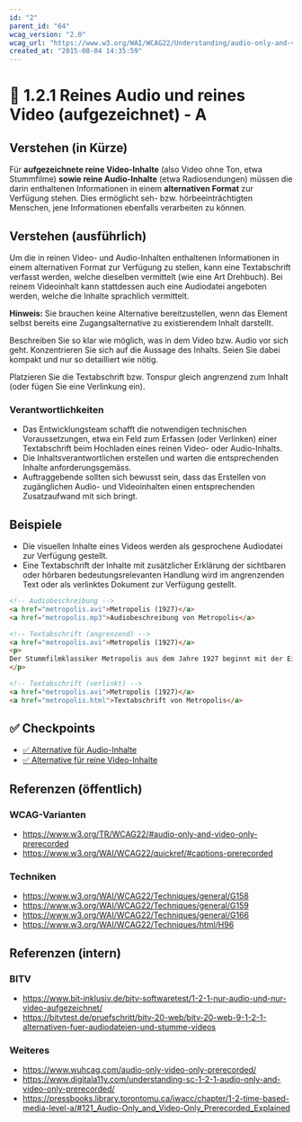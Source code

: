 ```yaml
---
id: "2"
parent_id: "64"
wcag_version: "2.0"
wcag_url: "https://www.w3.org/WAI/WCAG22/Understanding/audio-only-and-video-only-prerecorded.html"
created_at: "2015-08-04 14:35:59"
---
```


# 📜 1.2.1 Reines Audio und reines Video (aufgezeichnet) - A

## Verstehen (in Kürze)

Für **aufgezeichnete reine Video-Inhalte** (also Video ohne Ton, etwa Stummfilme) **sowie reine Audio-Inhalte** (etwa Radiosendungen) müssen die darin enthaltenen Informationen in einem **alternativen Format** zur Verfügung stehen. Dies ermöglicht seh- bzw. hörbeeinträchtigten Menschen, jene Informationen ebenfalls verarbeiten zu können.

## Verstehen (ausführlich)

Um die in reinen Video- und Audio-Inhalten enthaltenen Informationen in einem alternativen Format zur Verfügung zu stellen, kann eine Textabschrift verfasst werden, welche dieselben vermittelt (wie eine Art Drehbuch). Bei reinem Videoinhalt kann stattdessen auch eine Audiodatei angeboten werden, welche die Inhalte sprachlich vermittelt.

**Hinweis:** Sie brauchen keine Alternative bereitzustellen, wenn das Element selbst bereits eine Zugangsalternative zu existierendem Inhalt darstellt.

Beschreiben Sie so klar wie möglich, was in dem Video bzw. Audio vor sich geht. Konzentrieren Sie sich auf die Aussage des Inhalts. Seien Sie dabei kompakt und nur so detailliert wie nötig.

Platzieren Sie die Textabschrift bzw. Tonspur gleich angrenzend zum Inhalt (oder fügen Sie eine Verlinkung ein).

### Verantwortlichkeiten

- Das Entwicklungsteam schafft die notwendigen technischen Voraussetzungen, etwa ein Feld zum Erfassen (oder Verlinken) einer Textabschrift beim Hochladen eines reinen Video- oder Audio-Inhalts.
- Die Inhaltsverantwortlichen erstellen und warten die entsprechenden Inhalte anforderungsgemäss.
- Auftraggebende sollten sich bewusst sein, dass das Erstellen von zugänglichen Audio- und Videoinhalten einen entsprechenden Zusatzaufwand mit sich bringt.

## Beispiele

- Die visuellen Inhalte eines Videos werden als gesprochene Audiodatei zur Verfügung gestellt.
- Eine Textabschrift der Inhalte mit zusätzlicher Erklärung der sichtbaren oder hörbaren bedeutungsrelevanten Handlung wird im angrenzenden Text oder als verlinktes Dokument zur Verfügung gestellt.

```html
<!-- Audiobeschreibung -->
<a href="metropolis.avi">Metropolis (1927)</a>
<a href="metropolis.mp3">Audiobeschreibung von Metropolis</a>

<!-- Textabschrift (angrenzend) -->
<a href="metropolis.avi">Metropolis (1927)</a>
<p>
Der Stummfilmklassiker Metropolis aus dem Jahre 1927 beginnt mit der Einblendung von...
</p>

<!-- Textabschrift (verlinkt) -->
<a href="metropolis.avi">Metropolis (1927)</a>
<a href="metropolis.html">Textabschrift von Metropolis</a>
```

## ✅ Checkpoints

- [✅ Alternative für Audio-Inhalte](alternative-fuer-audio-inhalte)
- [✅ Alternative für reine Video-Inhalte](alternative-fuer-reine-video-inhalte)

## Referenzen (öffentlich)

### WCAG-Varianten
- <https://www.w3.org/TR/WCAG22/#audio-only-and-video-only-prerecorded>
- <https://www.w3.org/WAI/WCAG22/quickref/#captions-prerecorded>

### Techniken
- <https://www.w3.org/WAI/WCAG22/Techniques/general/G158>
- <https://www.w3.org/WAI/WCAG22/Techniques/general/G159>
- <https://www.w3.org/WAI/WCAG22/Techniques/general/G166>
- <https://www.w3.org/WAI/WCAG22/Techniques/html/H96>

## Referenzen (intern)

### BITV
- <https://www.bit-inklusiv.de/bitv-softwaretest/1-2-1-nur-audio-und-nur-video-aufgezeichnet/>
- <https://bitvtest.de/pruefschritt/bitv-20-web/bitv-20-web-9-1-2-1-alternativen-fuer-audiodateien-und-stumme-videos>

### Weiteres
- <https://www.wuhcag.com/audio-only-video-only-prerecorded/>
- <https://www.digitala11y.com/understanding-sc-1-2-1-audio-only-and-video-only-prerecorded/>
- <https://pressbooks.library.torontomu.ca/iwacc/chapter/1-2-time-based-media-level-a/#121_Audio-Only_and_Video-Only_Prerecorded_Explained>
